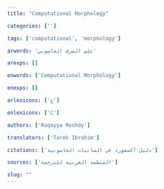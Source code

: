 ```yaml
---
title: "Computational Morphology"

categories: ['']

tags: ['computational', 'morphology']

arwords: 'علم الصرف الحاسوبي'

arexps: []

enwords: ['Computational Morphology']

enexps: []

arlexicons: ['ع']

enlexicons: ['C']

authors: ['Ruqayya Roshdy']

translators: ['Tarek Ibrahim']

citations: ['دليل أكسفورد في السانيات الحاسوبية']

sources: ['المنظمة العربية للترجمة']

slug: ""
---
```

